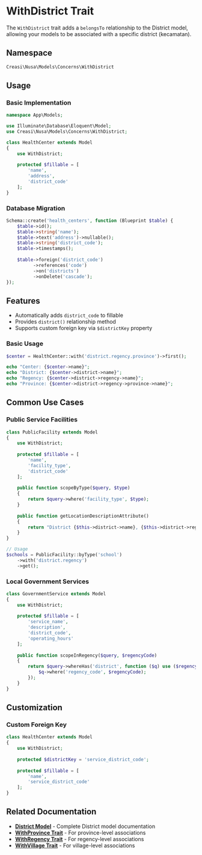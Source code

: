 # WithDistrict Trait

The `WithDistrict` trait adds a `belongsTo` relationship to the District model, allowing your models to be associated with a specific district (kecamatan).

## Namespace

```php
Creasi\Nusa\Models\Concerns\WithDistrict
```

## Usage

### Basic Implementation

```php
namespace App\Models;

use Illuminate\Database\Eloquent\Model;
use Creasi\Nusa\Models\Concerns\WithDistrict;

class HealthCenter extends Model
{
    use WithDistrict;
    
    protected $fillable = [
        'name',
        'address',
        'district_code'
    ];
}
```

### Database Migration

```php
Schema::create('health_centers', function (Blueprint $table) {
    $table->id();
    $table->string('name');
    $table->text('address')->nullable();
    $table->string('district_code');
    $table->timestamps();
    
    $table->foreign('district_code')
          ->references('code')
          ->on('districts')
          ->onDelete('cascade');
});
```

## Features

- Automatically adds `district_code` to fillable
- Provides `district()` relationship method
- Supports custom foreign key via `$districtKey` property

### Basic Usage

```php
$center = HealthCenter::with('district.regency.province')->first();

echo "Center: {$center->name}";
echo "District: {$center->district->name}";
echo "Regency: {$center->district->regency->name}";
echo "Province: {$center->district->regency->province->name}";
```

## Common Use Cases

### Public Service Facilities

```php
class PublicFacility extends Model
{
    use WithDistrict;
    
    protected $fillable = [
        'name',
        'facility_type',
        'district_code'
    ];
    
    public function scopeByType($query, $type)
    {
        return $query->where('facility_type', $type);
    }
    
    public function getLocationDescriptionAttribute()
    {
        return "District {$this->district->name}, {$this->district->regency->name}";
    }
}

// Usage
$schools = PublicFacility::byType('school')
    ->with('district.regency')
    ->get();
```

### Local Government Services

```php
class GovernmentService extends Model
{
    use WithDistrict;
    
    protected $fillable = [
        'service_name',
        'description',
        'district_code',
        'operating_hours'
    ];
    
    public function scopeInRegency($query, $regencyCode)
    {
        return $query->whereHas('district', function ($q) use ($regencyCode) {
            $q->where('regency_code', $regencyCode);
        });
    }
}
```

## Customization

### Custom Foreign Key

```php
class HealthCenter extends Model
{
    use WithDistrict;
    
    protected $districtKey = 'service_district_code';
    
    protected $fillable = [
        'name',
        'service_district_code'
    ];
}
```

## Related Documentation

- **[District Model](/en/api/models/district)** - Complete District model documentation
- **[WithProvince Trait](/en/api/concerns/with-province)** - For province-level associations
- **[WithRegency Trait](/en/api/concerns/with-regency)** - For regency-level associations
- **[WithVillage Trait](/en/api/concerns/with-village)** - For village-level associations
